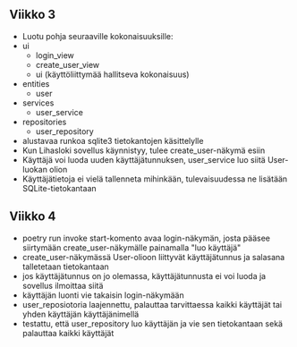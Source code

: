 ## Viikko 3
- Luotu pohja seuraaville kokonaisuuksille:
- ui
	- login_view
	- create_user_view
	- ui (käyttöliittymää hallitseva kokonaisuus)
- entities
	- user
- services
	- user_service
- repositories
	- user_repository
- alustavaa runkoa sqlite3 tietokantojen käsittelylle
- Kun Lihasloki sovellus käynnistyy, tulee create_user-näkymä esiin
- Käyttäjä voi luoda uuden käyttäjätunnuksen, user_service luo siitä User-luokan olion
- Käyttäjätietoja ei vielä tallenneta mihinkään, tulevaisuudessa ne lisätään SQLite-tietokantaan

## Viikko 4
- poetry run invoke start-komento avaa login-näkymän, josta pääsee siirtymään create_user-näkymälle painamalla "luo käyttäjä"
- create_user-näkymässä User-olioon liittyvät käyttäjätunnus ja salasana talletetaan tietokantaan
- jos käyttäjätunnus on jo olemassa, käyttäjätunnusta ei voi luoda ja sovellus ilmoittaa siitä
- käyttäjän luonti vie takaisin login-näkymään
- user_reposiotoria laajennettu, palauttaa tarvittaessa kaikki käyttäjät tai yhden käyttäjän käyttäjänimellä
- testattu, että user_repository luo käyttäjän ja vie sen tietokantaan sekä palauttaa kaikki käyttäjät
